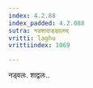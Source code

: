 ```yaml
---
index: 4.2.88
index_padded: 4.2.088
sutra: नडशादाड्ड्वलच्
vritti: laghu
vrittiindex: 1069

---
```

नड्वलः. शाद्वलः..